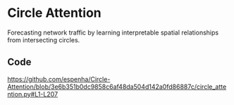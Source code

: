 # Circle Attention
Forecasting network traffic by learning interpretable spatial relationships from intersecting circles.

## Code

https://github.com/espenha/Circle-Attention/blob/3e6b351b0dc9858c6af48da504d142a0fd86887c/circle_attention.py#L1-L207
